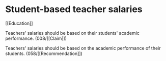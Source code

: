 # Student-based teacher salaries

[[Education]]

Teachers' salaries should be based on their students' academic performance. (008/[[Claim]])

Teachers' salaries should be based on the academic performance of their students. (058/[[Recommendation]])